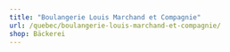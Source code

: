 ```yaml
---
title: "Boulangerie Louis Marchand et Compagnie"
url: /quebec/boulangerie-louis-marchand-et-compagnie/
shop: Bäckerei
---
```

